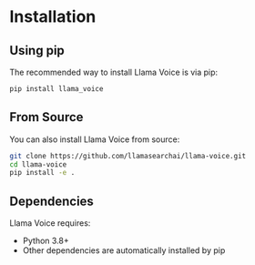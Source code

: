 # Installation

## Using pip

The recommended way to install Llama Voice is via pip:

```bash
pip install llama_voice
```

## From Source

You can also install Llama Voice from source:

```bash
git clone https://github.com/llamasearchai/llama-voice.git
cd llama-voice
pip install -e .
```

## Dependencies

Llama Voice requires:

- Python 3.8+
- Other dependencies are automatically installed by pip

